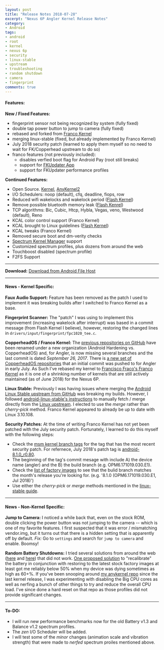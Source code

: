 ```yaml
---
layout: post
title: "Release Notes 2018-07-28"
excerpt: "Nexus 6P Angler Kernel Release Notes"
category:
- Android
tags:
- android
- root
- kernel
- nexus 6p
- security
- linux-stable
- upstream
- troubleshooting
- random shutdown
- camera
- fingerprint
comments: true
---
```


#### Features:

**New / Fixed Features:**

- fingerprint sensor not being recognized by system (fully fixed)
- double tap power button to jump to camera (fully fixed)
- rebased and forked from [Franco Kernel](https://github.com/franciscofranco/angler)
- merging linux-stable (fixed, but already implemented by Franco Kernel)
- July 2018 security patch (learned to apply them myself so no need to wait for FK/Copperhead upstream to do so)
- franco features (not previously included):
  - disables verfied boot flag for Android Pay (root still breaks)
  - support for [FKUpdater App](https://play.google.com/store/apps/details?id=com.franco.kernel)
  - support for FKUpdater performance profiles

**Continued Features:**

- Open Source. [Kernel](https://github.com/savagezen/kernel_huawei_angler), [AnyKernel2](https://github.com/savagezen/anykernel)
- I/O Schedulers:  noop (default), cfq, deadline, fiops, row
- Reduced wifi wakelocks and wakelock period ([Flash Kernel](https://github.com/nathanchance/angler))
- Remove possible bluetooth memory leak ([Flash Kenrel](https://github.com/nathanchance/angler/commit/60f4c3f9fa9d17db2c2c793774e0e2d60730d5e6))
- TCP algorithms: Bic, Cubic, Htcp, Hybla, Vegas, veno, Westwood (default), Reno
- KCAL color control support (Franco Kernel)
- KCAL brought to Linux guidelines ([Flash Kernel](https://github.com/nathanchance/angler/commit/6f6bce2153b90bb57561dbed54c5860d163a17dc))
- KCAL tweaks (Franco Kernel)
- Removed secure boot and dm-verity checks
- [Spectrum Kernel Manager](https://github.com/frap129/spectrum) support
- Customized spectrum profiles, plus dozens from around the web
- Touchboost disabled (spectrum profile)
- F2FS Support

---

**Download:**  [Download from Android File Host](https://androidfilehost.com/?fid=5862345805528060679)

---

#### News - Kernel Specific:

**Faux Audio Support:** Feature has been removed as the patch I used to implement it was breaking builds after I switched to Franco Kernel as a base.

**Fingerprint Scanner:**  The "patch" I was using to implement this improvement (increasing wakelock after interrupt) was based in a commit message (from Flash Kernel I believe), however, restoring the changed lines in ```drivers/input/fingerprint/fpc1020_tee.c```.

**CopperheadOS / Franco Kernel:**  The [previous repositories on GitHub](https://github.com/AndroidHardeningArchive/kernel_huawei_angler) have been renamed under a new organization (Android Hardening vs. CopperheadOS) and, for Angler, is now missing several  branches and the last commit is dated *September 26, 2017*.  There is [a new set of CopperheadOS repositories](https://github.com/CopperheadOS/kernel_huawei_angler) that an initial commit was pushed to for Angler in early July.  As Such I've rebased my kernel to [Francisco Fraco's Franco Kernel](https://github.com/franciscofranco/angler) as it is one of a shrinking number of kernels that are still actively maintained (as of June 2018) for the Nexus 6P.

**Linux Stable:**  Previously I was having issues where merging the [Android Linux Stable upstream from GitHub](https://github.com/android-linux-stable/angler) was breaking my builds.  However, I followed [android-linux-stable's instructions](https://github.com/android-linux-stable/notes/blob/master/process/how-to.md) to manually fetch / merge directly from the [Linux upstream](https://git.kernel.org/pub/scm/linux/kernel/git/stable/linux.git/).  I elected to use the *merge* rather than *cherry-pick* method.  Franco Kernel appeared to already be up to date with Linux 3.10.108.

**Security Patches:**  At the time of writing Franco Kernel has not yet been patched with the July security patch.  Fortunately, I learned to do this myself with the following steps:

- Check the [msm kernel branch tags](https://android.googlesource.com/kernel/msm/+refs) for the tag that has the most recent security patch.  For refernece, July 2018's patch tag is [android-8.1.0_r0.80](https://android.googlesource.com/kernel/msm/+/android-8.1.0_r0.80).
- The beginning of the tag's commit mesage with include A) the device name (angler) and the B) the build branch (e.g. OPM6.171019.030.E1).
- Check the [list of factory images](https://developers.google.com/android/images#angler) to see that the bulid branch matches the month's release you're looking for.  (e.g. '8.1.0 (OPM6.171019.030.E1, Jul 2018)')
- Use either the *cherry-pick* or *merge* methods mentioned in the [linux-stable guide](https://github.com/android-linux-stable/notes/blob/master/process/how-to.md).

---

#### News - Non-Kernel Specific:

**Jump to Camera:** I noticed a while back that, even on the stock ROM, double clicking the power button was not jumping to the camera -- which is one of my favorite features.  I first suspected that it was error / mismatching vendor.img, but it turns out that there is a hidden setting that is apparently off by default.  *Fix:*  Go to ```settings``` and search for ```jump to camera``` and enable.  Boomsy!

**Random Battery Shutdowns:**  I tried several solutions from around the web ([here](https://forum.xda-developers.com/nexus-6p/general/guide-fix-nexus-6p-bootloop-death-blod-t3640279) and [here](https://www.reddit.com/r/Nexus6P/comments/67y45a/yesterday_my_6p_shut_off_at_25_today_it_shut_off/dgudndw/)) that did not work.  [One proposed solution](https://www.reddit.com/r/Nexus6P/comments/681v42/early_shutdown_bug_temporary_fix/) to "recalibrate" the battery in conjunction with restoring to the latest stock factory images at least got me reliably below 50% when my device was dying sometimes as high as 60+%.  If you've been snooping around [my anykernel repo](https://github.com/savagesen/anykernel) since the last kernel release, I was experimenting with disabling the Big CPU cores as well as nerfing a bunch of other things to try and reduce the overall CPU load.  I've since done a hard reset on that repo as those profiles did not provide significant changes.

---

#### To-DO:

- I will run new performance benchmarks now for the old Battery v1.3 and Balance v1.2 spectrum profiles.
- The *zen* I/O Scheduler will be added.
- I will test some of the *minor* changes (animation scale and vibration strength) that were made to *nerfed* spectrum proiles mentioned above.

